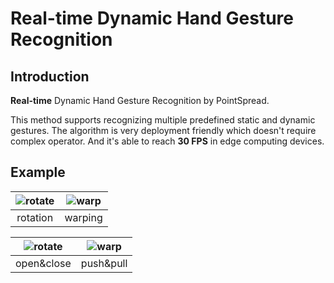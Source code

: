 <!--
 * @Author: xufeng
 * @Date: 2025-06-17 20:59:03
 * @LastEditors: xufeng
 * @LastEditTime: 2025-06-17 21:41:22
 * @FilePath: /MyDHG/README.md
 * @Description: 
 * 
 * Copyright (c) 2025 by xuexufeng@pointspread.tech, All Rights Reserved. 
-->
# Real-time Dynamic Hand Gesture Recognition

## Introduction
**Real-time** Dynamic Hand Gesture Recognition by PointSpread.

This method supports recognizing multiple predefined static and dynamic gestures. The algorithm is very deployment friendly which doesn't require complex operator. And it's able to reach **30 FPS** in edge computing devices.

## Example

| ![rotate](img/cw&ccw.gif) | ![warp](img/left&right.gif) |
| :-----------------: | :-----------------: |
| rotation             | warping             |

| ![rotate](img/open&close.gif) | ![warp](img/push&pull.gif) |
| :-----------------: | :-----------------: |
| open&close             | push&pull            |
